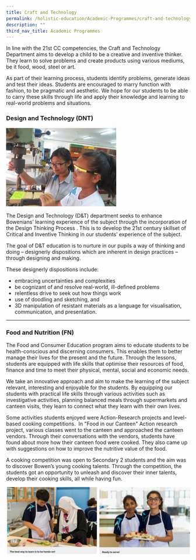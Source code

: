 ```yaml
---
title: Craft and Technology
permalink: /holistic-education/Academic-Programmes/craft-and-technology
description: ""
third_nav_title: Academic Programmes
---
```

In line with the 21st CC competencies, the Craft and Technology Department aims to develop a child to be a creative and inventive thinker. They learn to solve problems and create products using various mediums, be it food, wood, steel or art.

As part of their learning process, students identify problems, generate ideas and test their ideas. Students are encouraged to marry function with fashion, to be pragmatic and aesthetic. We hope for our students to be able to carry these skills through life and apply their knowledge and learning to real-world problems and situations.

### Design and Technology (DNT)

<img src="/images/DNT-Drilling.jpeg" 
     style="width:60%">
		 
The Design and Technology (D&T) department seeks to enhance Bowenians’ learning experience of the subject through the incorporation of the Design Thinking Process . This is to develop the 21st century skillset of Critical and Inventive Thinking in our students’ experience of the subject. 

The goal of D&T education is to nurture in our pupils a way of thinking and doing – designerly dispositions which are inherent in design practices – through designing and making. 

These designerly dispositions include:

*   embracing uncertainties and complexities
*   be cognizant of and resolve real-world, ill-defined problems
*   relentless drive to seek out how things work
*   use of doodling and sketching, and 
*   3D manipulation of resistant materials as a language for visualisation, communication, and presentation.

---------

### Food and Nutrition (FN)


The Food and Consumer Education program aims to educate students to be health-conscious and discerning consumers. This enables them to better manage their lives for the present and the future. Through the lessons, students are equipped with life skills that optimise their resources of food, finance and time to meet their physical, mental, social and economic needs.

We take an innovative approach and aim to make the learning of the subject relevant, interesting and enjoyable for the students. By equipping our students with practical life skills through various activities such as investigative activities, planning balanced meals through supermarkets and canteen visits, they learn to connect what they learn with their own lives.

Some activities students enjoyed were Action-Research projects and level-based cooking competitions.  In "Food in our Canteen" Action research project, various classes went to the canteen and approached the canteen vendors. Through their conversations with the vendors, students have found about more how their canteen food were cooked. They also came up with suggestions on how to improve the nutritive value of the food. 

A cooking competition was open to Secondary 2 students and the aim was to discover Bowen’s young cooking talents. Through the competition, the students got an opportunity to unleash and discover their inner talents, develop their cooking skills, all while having fun.

![](/images/F&N.png)